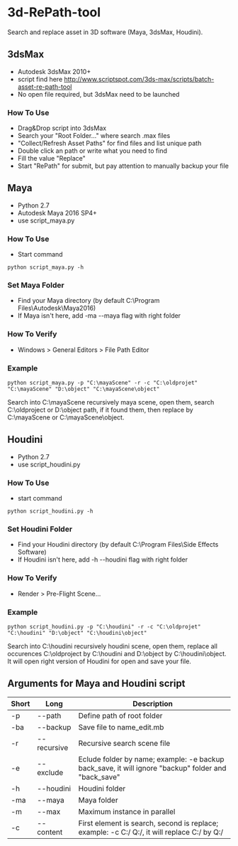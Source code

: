 # 3d-RePath-tool
Search and replace asset in 3D software (Maya, 3dsMax, Houdini).

## 3dsMax

- Autodesk 3dsMax 2010+
- script find here http://www.scriptspot.com/3ds-max/scripts/batch-asset-re-path-tool
- No open file required, but 3dsMax need to be launched

### How To Use
- Drag&Drop script into 3dsMax
- Search your "Root Folder..." where search .max files
- "Collect/Refresh Asset Paths" for find files and list unique path
- Double click an path or write what you need to find
- Fill the value "Replace" 
- Start "RePath" for submit, but pay attention to manually backup your file

## Maya

- Python 2.7
- Autodesk Maya 2016 SP4+
- use script_maya.py

### How To Use

- Start command 
```
python script_maya.py -h
```

### Set Maya Folder

- Find your Maya directory (by default C:\Program Files\Autodesk\Maya2016\)
- If Maya isn't here, add -ma --maya flag with right folder

### How To Verify

- Windows > General Editors > File Path Editor

### Example

```
python script_maya.py -p "C:\mayaScene" -r -c "C:\oldprojet" "C:\mayaScene" "D:\object" "C:\mayaScene\object"
```
Search into C:\mayaScene recursively maya scene, open them, search C:\oldproject or D:\object path, if it found them, then replace by C:\mayaScene or C:\mayaScene\object.

## Houdini

- Python 2.7
- use script_houdini.py

### How To Use

- start command
```
python script_houdini.py -h
```

### Set Houdini Folder

- Find your Houdini directory (by default C:\Program Files\Side Effects Software\)
- If Houdini isn't here, add -h --houdini flag with right folder

### How To Verify

- Render > Pre-Flight Scene...

### Example

```
python script_houdini.py -p "C:\houdini" -r -c "C:\oldprojet" "C:\houdini" "D:\object" "C:\houdini\object"
```
Search into C:\houdini recursively houdini scene, open them, replace all occurences C:\oldproject by C:\houdini and D:\object by C:\houdini\object.
It will open right version of Houdini for open and save your file.


## Arguments for Maya and Houdini script

| Short   | Long        | Description                                                                                         |
|---------|-------------|-----------------------------------------------------------------------------------------------------|
| -p      | --path      | Define path of root folder                                                                          |
| -ba     | --backup    | Save file to name_edit.mb                                                                           |
| -r      | --recursive | Recursive search scene file                                                                         |
| -e      | --exclude   | Eclude folder by name; example: -e backup back_save, it will ignore "backup" folder and "back_save" |
| -h      | --houdini   | Houdini folder                                                                                      |
| -ma     | --maya      | Maya folder                                                                                         |
| -m      | --max       | Maximum instance in parallel                                                                        |
| -c      | --content   | First element is search, second is replace; example: -c C:/ Q:/, it will replace C:/ by Q:/         |
